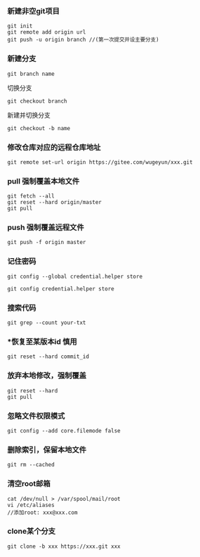 ### 新建非空git项目
```
git init
git remote add origin url
git push -u origin branch //(第一次提交并设主要分支)
```

### 新建分支
```
git branch name
```
切换分支
```
git checkout branch
```
新建并切换分支
```
git checkout -b name
```
### 修改仓库对应的远程仓库地址
```
git remote set-url origin https://gitee.com/wugeyun/xxx.git
```

### pull 强制覆盖本地文件
```
git fetch --all  
git reset --hard origin/master 
git pull
```
### push 强制覆盖远程文件
```
git push -f origin master
```
### 记住密码
```
git config --global credential.helper store
```
```
git config credential.helper store
```
### 搜索代码
```
git grep --count your-txt
```
### *恢复至某版本id 慎用
```
git reset --hard commit_id
```
### 放弃本地修改，强制覆盖
```
git reset --hard
git pull
```
### 忽略文件权限模式
```
git config --add core.filemode false
```
### 删除索引，保留本地文件
```
git rm --cached
```
### 清空root邮箱
```
cat /dev/null > /var/spool/mail/root
vi /etc/aliases
//添加root: xxx@xxx.com
```
### clone某个分支
```
git clone -b xxx https://xxx.git xxx
```